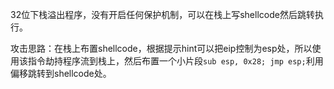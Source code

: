 32位下栈溢出程序，没有开启任何保护机制，可以在栈上写shellcode然后跳转执行。

攻击思路：在栈上布置shellcode，根据提示hint可以把eip控制为esp处，所以使用该指令劫持程序流到栈上，然后布置一个小片段`sub esp, 0x28; jmp esp;`利用偏移跳转到shellcode处。
